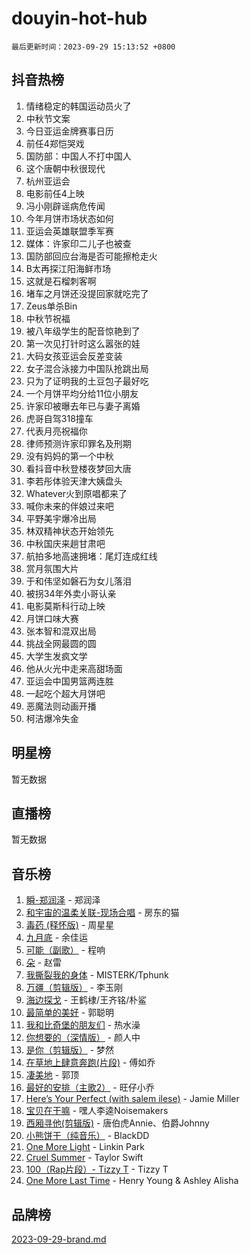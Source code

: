# douyin-hot-hub

`最后更新时间：2023-09-29 15:13:52 +0800`

## 抖音热榜

1. 情绪稳定的韩国运动员火了
1. 中秋节文案
1. 今日亚运金牌赛事日历
1. 前任4郑恺哭戏
1. 国防部：中国人不打中国人
1. 这个唐朝中秋很现代
1. 杭州亚运会
1. 电影前任4上映
1. 冯小刚辟谣病危传闻
1. 今年月饼市场状态如何
1. 亚运会英雄联盟季军赛
1. 媒体：许家印二儿子也被查
1. 国防部回应台海是否可能擦枪走火
1. B太再探江阳海鲜市场
1. 这就是石榴刺客啊
1. 堵车之月饼还没提回家就吃完了
1. Zeus单杀Bin
1. 中秋节祝福
1. 被八年级学生的配音惊艳到了
1. 第一次见打针时这么嚣张的娃
1. 大码女孩亚运会反差变装
1. 女子混合泳接力中国队抢跳出局
1. 只为了证明我的土豆包子最好吃
1. 一个月饼平均分给11位小朋友
1. 许家印被曝去年已与妻子离婚
1. 虎哥自驾318撞车
1. 代表月亮祝福你
1. 律师预测许家印罪名及刑期
1. 没有妈妈的第一个中秋
1. 看抖音中秋登楼夜梦回大唐
1. 李若彤体验天津大姨盘头
1. Whatever火到原唱都来了
1. 喊你未来的伴娘过来吧
1. 平野美宇爆冷出局
1. 林双精神状态开始领先
1. 中秋国庆来趟甘肃吧
1. 航拍多地高速拥堵：尾灯连成红线
1. 赏月氛围大片
1. 于和伟坚如磐石为女儿落泪
1. 被拐34年外卖小哥认亲
1. 电影莫斯科行动上映
1. 月饼口味大赛
1. 张本智和混双出局
1. 挑战全网最圆的圆
1. 大学生发疯文学
1. 他从火光中走来高甜场面
1. 亚运会中国男篮两连胜
1. 一起吃个超大月饼吧
1. 恶魔法则动画开播
1. 柯洁爆冷失金

## 明星榜

暂无数据

## 直播榜

暂无数据

## 音乐榜

1. [瞬-郑润泽](https://sf6-cdn-tos.douyinstatic.com/obj/tos-cn-ve-2774/oYXHIohzvbNAzBhHgyksWpRM4bfkDsBdBDAynw) - 郑润泽
1. [和宇宙的温柔关联-现场合唱](https://sf3-cdn-tos.douyinstatic.com/obj/tos-cn-ve-2774/o0hONGDYQBgk0e5bqDeQOonVmncA6tC2nBwZLT) - 房东的猫
1. [毒药 (释怀版)](https://sf3-cdn-tos.douyinstatic.com/obj/tos-cn-ve-2774/oYILMEAzspdZBIzy4frJNB8ZHPHWAhiwowd4Ad) - 周星星
1. [九月底](https://sf6-cdn-tos.douyinstatic.com/obj/tos-cn-ve-2774/oMfewG4PDTFhF8iz3OGQ7ABH5i6fCgnMaoCbzZ) - 余佳运
1. [可能（副歌）](https://sf6-cdn-tos.douyinstatic.com/obj/tos-cn-ve-2774/cde1731888894259b333569393c2fb51) - 程响
1. [朵](https://sf3-cdn-tos.douyinstatic.com/obj/tos-cn-ve-2774/932f5bdfcd7c47b880525e92ab8a4999) - 赵雷
1. [我撕裂我的身体](https://sf3-cdn-tos.douyinstatic.com/obj/tos-cn-ve-2774/o0cWZzf7vIzpjLQBHPXwtFhMxYUvsP8AoC8EgA) - MISTERK/Tphunk
1. [万疆（剪辑版）](https://sf6-cdn-tos.douyinstatic.com/obj/tos-cn-ve-2774/ooG7oVgFlDTelKCjCsTTobQvbdtj1BBQXnfZd8) - 李玉刚
1. [海边探戈](https://sf6-cdn-tos.douyinstatic.com/obj/tos-cn-ve-2774/os9gE0VQCGqt6VQkZDyBBYvfSDY0QFe3vVmubn) - 王鹤棣/王齐铭/朴鲨
1. [最简单的美好](https://sf3-cdn-tos.douyinstatic.com/obj/tos-cn-ve-2774/a3623594908d4f208709c19c9584f981) - 郭聪明
1. [我和比奇堡的朋友们](https://sf3-cdn-tos.douyinstatic.com/obj/tos-cn-ve-2774/f0505db981ea4a6d91453a15924a82aa) - 热水澡
1. [你想要的（深情版）](https://sf6-cdn-tos.douyinstatic.com/obj/tos-cn-ve-2774/oIMnk8GFpoYUtBP39qsBLeMCDPQxxYcI4gbeZS) - 颜人中
1. [是你（剪辑版）](https://sf3-cdn-tos.douyinstatic.com/obj/tos-cn-ve-2774/46019dae783c4c969944217fe1cfafc4) - 梦然
1. [在草地上肆意奔跑(片段)](https://sf3-cdn-tos.douyinstatic.com/obj/tos-cn-ve-2774/8831d494742f45dabdfa8adb8b817259) - 傅如乔
1. [凄美地](https://sf6-cdn-tos.douyinstatic.com/obj/tos-cn-ve-2774/oshF4RgFMhmTSa4jCaHNUXI0NetFtBBQBzBZdf) - 郭顶
1. [最好的安排（主歌2）](https://sf6-cdn-tos.douyinstatic.com/obj/tos-cn-ve-2774/oMMZX1DuHpMwgoDztBmZswgQnbCeeANZxBHkFY) - 旺仔小乔
1. [Here’s Your Perfect (with salem ilese)](https://sf3-cdn-tos.douyinstatic.com/obj/tos-cn-ve-2774/076b1576c6c546598f803fe53da388a7) - Jamie Miller
1. [宝贝在干嘛](https://sf3-cdn-tos.douyinstatic.com/obj/tos-cn-ve-2774/okW4hBCfJI5B2ZEgTCtikhMW7IafzNrBQIYkpJ) - 嘿人李逵Noisemakers
1. [西厢寻他(剪辑版)](https://sf3-cdn-tos.douyinstatic.com/obj/tos-cn-ve-2774/oUsAVfAQKlRNxEv5qxvIB8o5qmIWUcXbzJKJhw) - 唐伯虎Annie、伯爵Johnny
1. [小熊饼干（纯音乐）](https://sf6-cdn-tos.douyinstatic.com/obj/tos-cn-ve-2774/c25d7893334c4ded99a2ae09f9e2a7d6) - BlackDD
1. [One More Light](https://sf3-cdn-tos.douyinstatic.com/obj/tos-cn-ve-2774/okIBCInhecoGOE5h6ZvqCBYtfXCIMQEbgkRKgD) - Linkin Park
1. [Cruel Summer](https://sf6-cdn-tos.douyinstatic.com/obj/tos-cn-ve-2774/b35ad770e6d4495abefaa493fa46b555) - Taylor Swift
1. [100（Rap片段）- Tizzy T](https://sf6-cdn-tos.douyinstatic.com/obj/tos-cn-ve-2774/f3d21de5ab834c0f9bb7443c06f73d04) - Tizzy T
1. [One More Last Time](https://sf6-cdn-tos.douyinstatic.com/obj/tos-cn-ve-2774/oAzTlo0LUAdCAIhjktsKWcLAEUKmZwGcOoB1fy) - Henry Young & Ashley Alisha

## 品牌榜

[2023-09-29-brand.md](2023-09-29-brand.md)

